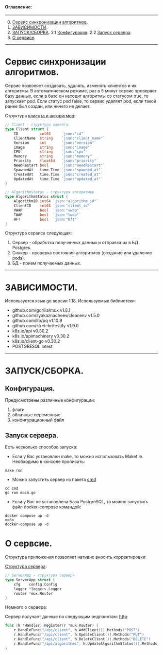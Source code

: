 #### Оглавление:
____
0. [Сервис синхронизации алгоритмов](#сервис-синхронизации-алгоритмов).
1. [ЗАВИСИМОСТИ](#зависимости).
2. [ЗАПУСК/СБОРКА](#запусксборка).
   2.1 [Конфигурация](#конфигурация).
   2.2 [Запуск сервера](#запуск-сервера).
3. [О сервисе](#о-сервисе).
____

# Сервис синхронизации алгоритмов.

Сервис позволяет создавать, удалять, изменять клиентов и их алгоритмы. В автоматическом режиме, раз в 5 минут сервис проверяет базу данных, если в базе он находит алгоритмы со статусом true, то запускает pod. Если статус pod false, то сервис удаляет pod, если такой ранее был создан, или ничего не делает.

Структура [клиента и алгоритмов](https://github.com/CyrilSbrodov/syncService/blob/main/internal/model/model.go):
```GO
// Client - структура клиента.
type Client struct {
    ID          int64     `json:"id"`
    ClientName  string    `json:"client_name"`
    Version     int       `json:"version"`
    Image       string    `json:"image"`
    CPU         string    `json:"cpu"`
    Memory      string    `json:"memory"`
    Priority    float64   `json:"priority"`
    NeedRestart bool      `json:"needRestart"`
    SpawnedAt   time.Time `json:"spawned_at"`
    CreatedAt   time.Time `json:"created_at"`
    UpdatedAt   time.Time `json:"updated_at"`
}

// AlgorithmStatus - структура алгоритмов
type AlgorithmStatus struct {
    AlgorithmID int64 `json:"algorithm_id"`
    ClientID    int64 `json:"client_id"`
    VWAP        bool  `json:"vwap"`
    TWAP        bool  `json:"twap"`
    HFT         bool  `json:"hft"`
}
```

Структура сервиса следующая:
1) Сервер - обработка полученных данных и отправка их в БД Postgres.
2) Синкер - проверка состояния алгоритмов (создание или удаление pods).
3) БД - прием получаемых данных.
____
# ЗАВИСИМОСТИ.

Используется язык go версии 1.18. Используемые библиотеки:
- github.com/gorilla/mux v1.8.1
- github.com/ilyakaznacheev/cleanenv v1.5.0
- github.com/lib/pq v1.10.9
- github.com/stretchr/testify v1.9.0
- k8s.io/api v0.30.2
- k8s.io/apimachinery v0.30.2
- k8s.io/client-go v0.30.2
- POSTGRESQL latest
____

# ЗАПУСК/СБОРКА.

## Конфигурация.

Предусмотрены различные конфигурации:
1) флаги
2) облачные переменные
3) конфигурационный файл

## Запуск сервера.

Есть несколько способов запуска:
- Если у Вас установлен make, то можно использовать Makefile. Необходимо в консоле прописать:
```
make run
```

- Можно запустить сервер из пакета [cmd](https://github.com/CyrilSbrodov/syncService/blob/main/cmd/main.go)
```
cd cmd
go run main.go
```
- Если у Вас не установлена База PostgreSQL, то можно запустить файл docker-compose командой:
```
docker compose up -d
либо
docker-compose up -d
```

# О сервсие.
Структура приложения позволяет нативно вносить корректировки:

[Структура сервера](https://github.com/CyrilSbrodov/syncService/blob/main/internal/app/app.go):
```GO
// ServerApp - структура сервера
type ServerApp struct {
    cfg    config.Config
    logger *loggers.Logger
    router *mux.Router
}
```

Немного о сервере:

Сервер получает данные по следующим эндпоинтам:
[http](https://github.com/CyrilSbrodov/syncService/blob/main/internal/handlers/handler.go):
```GO
func (h *Handler) Register(r *mux.Router) {
    r.HandleFunc("/api/client", h.AddClient()).Methods("POST")
    r.HandleFunc("/api/client", h.UpdateClient()).Methods("PUT")
    r.HandleFunc("/api/client", h.DeleteClient()).Methods("DELETE")
    r.HandleFunc("/api/algorithms", h.UpdateAlgorithmStatus()).Methods("POST")
}
```
